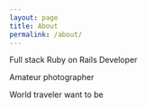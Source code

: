 ```yaml
---
layout: page
title: About
permalink: /about/
---
```


Full stack Ruby on Rails Developer

Amateur photographer

World traveler want to be
